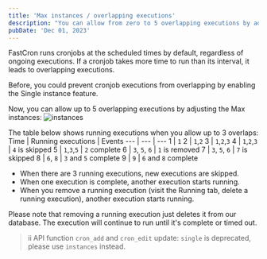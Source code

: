 ```yaml
---
title: 'Max instances / overlapping executions'
description: "You can allow from zero to 5 overlapping executions by adjusting the Max instances."
pubDate: 'Dec 01, 2023'
---
```


FastCron runs cronjobs at the scheduled times by default, regardless of ongoing executions. If a cronjob takes more time to run than its interval, it leads to overlapping executions.

Before, you could prevent cronjob executions from overlapping by enabling the Single instance feature.

Now, you can allow up to 5 overlapping executions by adjusting the Max instances:
![instances](https://updote.nyc3.cdn.digitaloceanspaces.com/attachment/FastCron/instances-656951686630c8.22472183.png)

The table below shows running executions when you allow up to 3 overlaps:
Time  | Running executions | Events
--- | --- | ---
1 | `1`
2 | `1`,`2`
3 | `1`,`2`,`3`
4 | `1`,`2`,`3` | `4` is skipped
5 |  `1`,`3`,`5` | `2` complete
6 | `3`, `5`, `6` | `1` is removed
7 | `3`, `5`, `6` | `7` is skipped
8 | `6`, `8` | `3` and `5` complete
9 | `9` | `6` and `8` complete

- When there are 3 running executions, new executions are skipped.
- When one execution is complete, another execution starts running.
- When you remove a running execution (visit the Running tab, delete a running execution), another execution starts running.

Please note that removing a running execution just deletes it from our database. The execution will continue to run until it's complete or timed out.

> ii API function `cron_add` and `cron_edit` update: `single` is deprecated, please use `instances` instead.